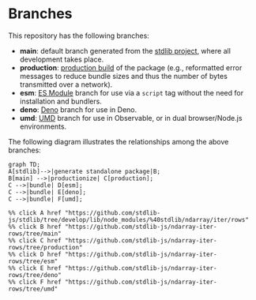 <!--

@license Apache-2.0

Copyright (c) 2022 The Stdlib Authors.

Licensed under the Apache License, Version 2.0 (the "License");
you may not use this file except in compliance with the License.
You may obtain a copy of the License at

    http://www.apache.org/licenses/LICENSE-2.0

Unless required by applicable law or agreed to in writing, software
distributed under the License is distributed on an "AS IS" BASIS,
WITHOUT WARRANTIES OR CONDITIONS OF ANY KIND, either express or implied.
See the License for the specific language governing permissions and
limitations under the License.

-->

# Branches

This repository has the following branches:

-   **main**: default branch generated from the [stdlib project][stdlib-url], where all development takes place.
-   **production**: [production build][production-url] of the package (e.g., reformatted error messages to reduce bundle sizes and thus the number of bytes transmitted over a network).
-   **esm**: [ES Module][esm-url] branch for use via a `script` tag without the need for installation and bundlers.
-   **deno**: [Deno][deno-url] branch for use in Deno.
-   **umd**: [UMD][umd-url] branch for use in Observable, or in dual browser/Node.js environments.

The following diagram illustrates the relationships among the above branches:

```mermaid
graph TD;
A[stdlib]-->|generate standalone package|B;
B[main] -->|productionize| C[production];
C -->|bundle| D[esm];
C -->|bundle| E[deno];
C -->|bundle| F[umd];

%% click A href "https://github.com/stdlib-js/stdlib/tree/develop/lib/node_modules/%40stdlib/ndarray/iter/rows"
%% click B href "https://github.com/stdlib-js/ndarray-iter-rows/tree/main"
%% click C href "https://github.com/stdlib-js/ndarray-iter-rows/tree/production"
%% click D href "https://github.com/stdlib-js/ndarray-iter-rows/tree/esm"
%% click E href "https://github.com/stdlib-js/ndarray-iter-rows/tree/deno"
%% click F href "https://github.com/stdlib-js/ndarray-iter-rows/tree/umd"
```

[stdlib-url]: https://github.com/stdlib-js/stdlib/tree/develop/lib/node_modules/%40stdlib/ndarray/iter/rows
[production-url]: https://github.com/stdlib-js/ndarray-iter-rows/tree/production
[deno-url]: https://github.com/stdlib-js/ndarray-iter-rows/tree/deno
[umd-url]: https://github.com/stdlib-js/ndarray-iter-rows/tree/umd
[esm-url]: https://github.com/stdlib-js/ndarray-iter-rows/tree/esm